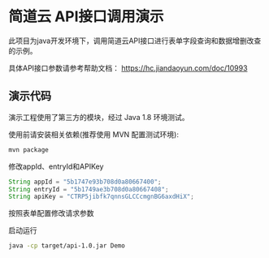 # 简道云 API接口调用演示

此项目为java开发环境下，调用简道云API接口进行表单字段查询和数据增删改查的示例。

具体API接口参数请参考帮助文档： https://hc.jiandaoyun.com/doc/10993

## 演示代码

演示工程使用了第三方的模块，经过 Java 1.8 环境测试。

使用前请安装相关依赖(推荐使用 MVN 配置测试环境):

```bash
mvn package
```

修改appId、entryId和APIKey

```java
String appId = "5b1747e93b708d0a80667400";
String entryId = "5b1749ae3b708d0a80667408";
String apiKey = "CTRP5jibfk7qnnsGLCCcmgnBG6axdHiX";
```

按照表单配置修改请求参数

启动运行

```bash
java -cp target/api-1.0.jar Demo
```
